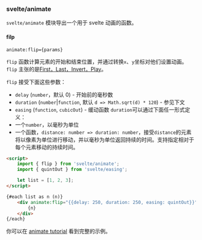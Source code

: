 ### svelte/animate

`svelte/animate` 模块导出一个用于 svelte 动画的函数。

#### <p id="flip">filp</p>

```
animate:flip={params}
```
`flip` 函数计算元素的开始和结束位置，并通过转换`x`、`y`坐标对他们设置动画。`flip` 主张的是[First，Last，Invert，Play](https://aerotwist.com/blog/flip-your-animations/)。

`flip` 接受下面这些参数：
- `delay` (`number`，默认 0) - 开始前的毫秒数
- `duration` (`number`|`function`, 默认 `d => Math.sqrt(d) * 120`) - 参见下文
- `easing` (`function`, `cubicOut`) - 缓动函数
`duration`可以通过下面任一形式定义：
- 一个`number`，以毫秒为单位
- 一个函数，`distance: number => duration: number`，接受`distance`的元素将以像素为单位进行移动，并以毫秒为单位返回持续的时间。支持指定相对于每个元素移动的持续时间。

```html
<script>
	import { flip } from 'svelte/animate';
	import { quintOut } from 'svelte/easing';

	let list = [1, 2, 3];
</script>

{#each list as n (n)}
	<div animate:flip="{{delay: 250, duration: 250, easing: quintOut}}">
		{n}
	</div>
{/each}
```

你可以在 [animate tutorial](https://svelte.dev/tutorial/animate) 看到完整的示例。